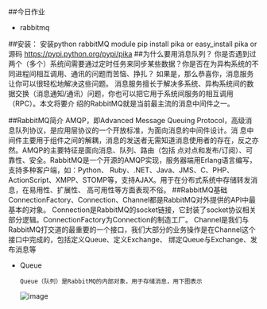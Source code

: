 ##今日作业
+   rabbitmq


##安装：
    安装python rabbitMQ module 
    pip install pika
    or
    easy_install pika
    or
    源码
    https://pypi.python.org/pypi/pika
##为什么要用消息队列？
    你是否遇到过两个（多个）系统间需要通过定时任务来同步某些数据？你是否在为异构系统的不同进程间相互调用、通讯的问题而苦恼、挣扎？
    如果是，那么恭喜你，消息服务让你可以很轻松地解决这些问题。
    消息服务擅长于解决多系统、异构系统间的数据交换（消息通知/通讯）问题，你也可以把它用于系统间服务的相互调用（RPC）。本文将要介
    绍的RabbitMQ就是当前最主流的消息中间件之一。
    
##RabbitMQ简介
    AMQP，即Advanced Message Queuing Protocol，高级消息队列协议，是应用层协议的一个开放标准，为面向消息的中间件设计。消
    息中间件主要用于组件之间的解耦，消息的发送者无需知道消息使用者的存在，反之亦然。AMQP的主要特征是面向消息、队列、路由（包括
    点对点和发布/订阅）、可靠性、安全。RabbitMQ是一个开源的AMQP实现，服务器端用Erlang语言编写，支持多种客户端，如：Python、
    Ruby、.NET、Java、JMS、C、PHP、ActionScript、XMPP、STOMP等，支持AJAX。用于在分布式系统中存储转发消息，在易用性、扩展性、
    高可用性等方面表现不俗。
##RabbitMQ基础
    ConnectionFactory、Connection、Channel都是RabbitMQ对外提供的API中最基本的对象。
    Connection是RabbitMQ的socket链接，它封装了socket协议相关部分逻辑。ConnectionFactory为Connection的制造工厂。
    Channel是我们与RabbitMQ打交道的最重要的一个接口，我们大部分的业务操作是在Channel这个接口中完成的，包括定义Queue、定义Exchange、
    绑定Queue与Exchange、发布消息等   
    
+   Queue
                
        Queue（队列）是RabbitMQ的内部对象，用于存储消息，用下图表示 
       ![image](https://github.com/jijianming/py15_homework/blob/master/my_pictures/day12-01.png)
       